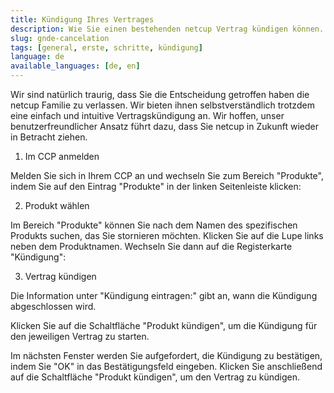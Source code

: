 ```yaml
---
title: Kündigung Ihres Vertrages
description: Wie Sie einen bestehenden netcup Vertrag kündigen können.
slug: gnde-cancelation
tags: [general, erste, schritte, kündigung] 
language: de
available_languages: [de, en]
---
```


Wir sind natürlich traurig, dass Sie die Entscheidung getroffen haben die netcup Familie zu verlassen. Wir bieten ihnen selbstverständlich trotzdem eine einfach und intuitive Vertragskündigung an. Wir hoffen, unser benutzerfreundlicher Ansatz führt dazu, dass Sie netcup in Zukunft wieder in Betracht ziehen.

1. Im CCP anmelden

Melden Sie sich in Ihrem CCP an und wechseln Sie zum Bereich "Produkte", indem Sie auf den Eintrag "Produkte" in der linken Seitenleiste klicken:

2. Produkt wählen

Im Bereich "Produkte" können Sie nach dem Namen des spezifischen Produkts suchen, das Sie stornieren möchten. Klicken Sie auf die Lupe links neben dem Produktnamen. Wechseln Sie dann auf die Registerkarte "Kündigung":
 
3. Vertrag kündigen

Die Information unter "Kündigung eintragen:" gibt an, wann die Kündigung abgeschlossen wird.

Klicken Sie auf die Schaltfläche "Produkt kündigen", um die Kündigung für den jeweiligen Vertrag zu starten.

Im nächsten Fenster werden Sie aufgefordert, die Kündigung zu bestätigen, indem Sie "OK" in das Bestätigungsfeld eingeben. Klicken Sie anschließend auf die Schaltfläche "Produkt kündigen", um den Vertrag zu kündigen.

